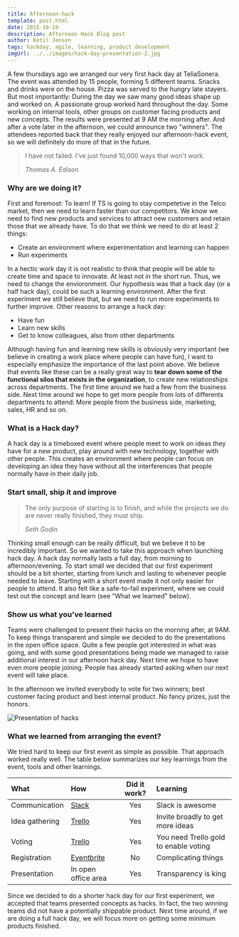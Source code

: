 ```yaml
---
title: Afternoon-hack
template: post.html
date: 2015-10-19
description: Afternoon Hack Blog post
author: Ketil Jensen
tags: hackday, agile, learning, product development
imgUrl: ../../images/hack-day-presentation-2.jpg
---
```


A few thursdays ago we arranged our very first hack day at TeliaSonera. The event was attended by 15 people, forming 5 different teams. Snacks and drinks were on the house. Pizza was served to the hungry late stayers. But most importantly: During the day we saw many good ideas shape up and worked on. A passionate group worked hard throughout the day. Some working on internal tools, other groups on customer facing products and new concepts. The results were presented at 9 AM the morning after. And after a vote later in the afternoon, we could announce two "winners". The attendees reported back that they really enjoyed our afternoon-hack event, so we will definitely do more of that in the future.

<blockquote>
  <p>
	I have not failed. I've just found 10,000 ways that won't work.
  </p>
  <footer><cite title="Thomas A. Edison">Thomas A. Edison</cite></footer>
</blockquote>

### Why are we doing it?
First and foremost: To learn! If TS is going to stay competetive in the Telco market, then we need to learn faster than our competitors. We know we need to find new products and services to attract new customers and retain those that we already have. To do that we think we need to do at least 2 things:

- Create an environment where experimentation and learning can happen
- Run experiments

In a hectic work day it is not realistic to think that people will be able to create time and space to innovate. At least not in the short run. Thus, we need to change the envioronment.  Our hypothesis was that a hack day (or a half hack day), could be such a learning environment. After the first experiment we still believe that, but we need to run more experiments to  further improve. Other reasons to arrange a hack day:

- Have fun
- Learn new skills
- Get to know colleagues, also from other departments

Although having fun and learning new skills is obviously very important (we believe in creating a work place where people can have fun), I want to especially emphasize the importance of the last point above. We believe that events like these can be a really great way to __tear down some of the functional silos that exists in the organization__, to create new relationships across departments. The first time around we had a few from the business side. Next time around we hope to get more people from lots of differents departments to attend: More people from the business side, marketing, sales, HR and so on. 

### What is a Hack day?
A hack day is a timeboxed event where people meet to work on ideas they have for a new product, play around with new technology, together with other people. This creates an environment where people can focus on developing an idea they have without all the interferences that people normally have in their daily job. 


### Start small, ship it and improve
<blockquote>
  <p>
	The only purpose of starting is to finish, and while the projects we do are never really finished, they must ship.  
  </p>
  <footer><cite title="Seth Godin">Seth Godin</cite></footer>
</blockquote>

Thinking small enough can be really difficult, but we believe it to be incredibly important. So we wanted to take this approach when launching hack day. A hack day normally lasts a full day, from morning to afternoon/evening. To start small we decided that our first experiment should be a bit shorter, starting from lunch and lasting to whenever people needed to leave. Starting with a short event made it not only easier for people to attend. It also felt like a safe-to-fail experiment, where we could test out the concept and learn (see "What we learned" below). 

### Show us what you've learned
Teams were challenged to present their hacks on the morning after, at 9AM. To keep things transparent and simple we decided to do the presentations in the open office space. Quite a few people got interested in what was going, and with some good presentations being made we managed to raise additional interest in our afternoon hack day. Next time we hope to have even more people joining. People has already started asking when our next event will take place. 

In the afternoon we invited everybody to vote for two winners; best customer facing product and best internal product. No fancy prizes, just the honors.

![Presentation of hacks]({{baseUrl}}/images/hack-day-presentation-1.jpg)

### What we learned from arranging the event?
We tried hard to keep our first event as simple as possible. That approach worked really well. The table below summarizes our key learnings from the event, tools and other learnings.

| What       	| How           | Did it work?  | Learning |
| :------------- |:-------------|:-------------:|:---------|
| Communication | [Slack](http://slack.com)	| Yes | Slack is awesome|
| Idea gathering| [Trello](http://trello.com)| Yes | Invite broadly to get more ideas|
| Voting| [Trello](http://trello.com)| Yes | You need Trello gold to enable voting|
| Registration  | [Eventbrite](http://eventbrite.com)| No| Complicating things|
| Presentation	| In open office area | Yes | Transparency is king|

Since we decided to do a shorter hack day for our first experiment, we accepted that teams presented concepts as hacks. In fact, the two winning teams did not have a potentially shippable product. Next time around, if we are doing a full hack day, we will focus more on getting some minimum products finished. 


